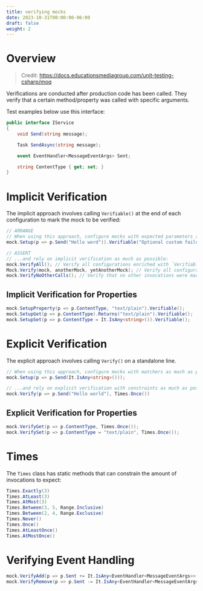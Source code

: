 ```yaml
---
title: verifying mocks
date: 2023-10-31T00:00:00-06:00
draft: false
weight: 2
---
```


# Overview
> Credit: https://docs.educationsmediagroup.com/unit-testing-csharp/moq

Verifications are conducted after production code has been called. They verify that a certain method/property was called with specific arguments.

Test examples below use this interface:
```cs
public interface IService 
{
    void Send(string message);

    Task SendAsync(string message);

    event EventHandler<MessageEventArgs> Sent;

    string ContentType { get; set; }
}
```

# Implicit Verification
The implicit approach involves calling `Verifiable()` at the end of each configuration to mark the mock to be verified:
```cs
// ARRANGE
// When using this approach, configure mocks with expected parameters as much as possible...
mock.Setup(p => p.Send("Hello word")).Verifiable("Optional custom failure message");

// ASSERT
// ...and rely on implicit verification as much as possible:
mock.VerifyAll(); // Verify all configurations enriched with `Verifiable()` on a single mock were invoked
Mock.Verify(mock, anotherMock, yetAnotherMock); // Verify all configurations enriched with `Verifiable()` on several mocks were invoked
mock.VerifyNoOtherCalls(); // Verify that no other invocations were made other than those already verified
```

## Implicit Verification for Properties
```cs
mock.SetupProperty(p => p.ContentType, "text/plain").Verifiable();
mock.SetupGet(p => p.ContentType).Returns("text/plain").Verifiable();
mock.SetupSet(p => p.ContentType = It.IsAny<string>()).Verifiable();
```

# Explicit Verification
The explicit approach involves calling `Verify()` on a standalone line. 
```cs
// When using this approach, configure mocks with matchers as much as possible...
mock.Setup(p => p.Send(It.IsAny<string>()));

// ...and rely on explicit verification with constraints as much as possible:
mock.Verify(p => p.Send("Hello world"), Times.Once())
```

## Explicit Verification for Properties
```cs
mock.VerifyGet(p => p.ContentType, Times.Once());
mock.VerifySet(p => p.ContentType = "text/plain", Times.Once());
```

# Times
The `Times` class has static methods that can constrain the amount of invocations to expect:
```cs
Times.Exactly(3)
Times.AtLeast(3)
Times.AtMost(3)
Times.Between(3, 5, Range.Inclusive)
Times.Between(2, 4, Range.Exclusive)
Times.Never()
Times.Once()
Times.AtLeastOnce()
Times.AtMostOnce()
```

# Verifying Event Handling
```cs
mock.VerifyAdd(p => p.Sent += It.IsAny<EventHandler<MessageEventArgs>>());
mock.VerifyRemove(p => p.Sent -= It.IsAny<EventHandler<MessageEventArgs>>());
```